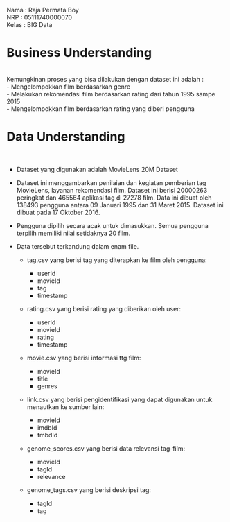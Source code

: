 Nama : Raja Permata Boy <br>
NRP : 05111740000070 <br>
Kelas : BIG Data <br>

<h1> Business Understanding </h1> <br>
Kemungkinan proses yang bisa dilakukan dengan dataset ini adalah : <br>
- Mengelompokkan film berdasarkan genre <br>
- Melakukan rekomendasi film berdasarkan rating dari tahun 1995 sampe 2015 <br>
- Mengelompokkan film berdasarkan rating yang diberi pengguna <br>

<h1> Data Understanding </h1> <br>

- Dataset yang digunakan adalah MovieLens 20M Dataset <br>

- Dataset ini menggambarkan penilaian dan kegiatan pemberian tag  MovieLens, layanan rekomendasi film. Dataset ini berisi 20000263 peringkat dan 465564 aplikasi tag di 27278 film. Data ini dibuat oleh 138493 pengguna antara 09 Januari 1995 dan 31 Maret 2015. Dataset ini dibuat pada 17 Oktober 2016.<br>

- Pengguna dipilih secara acak untuk dimasukkan. Semua pengguna terpilih memiliki nilai setidaknya 20 film.<br>

- Data tersebut terkandung dalam enam file.<br>
  - tag.csv yang berisi tag yang diterapkan ke film oleh pengguna:<br>
    - userId
    - movieId
    - tag
    - timestamp
  
  - rating.csv yang berisi rating yang diberikan oleh user:
    - userId
    - movieId
    - rating
    - timestamp

  - movie.csv yang berisi informasi ttg film:
    - movieId
    - title
    - genres

  - link.csv yang berisi pengidentifikasi yang dapat digunakan untuk menautkan ke sumber lain:
    - movieId
    - imdbId
    - tmbdId
    
  - genome_scores.csv yang berisi data relevansi tag-film:
    - movieId
    - tagId
    - relevance

  - genome_tags.csv yang berisi deskripsi tag:
    - tagId
    - tag

